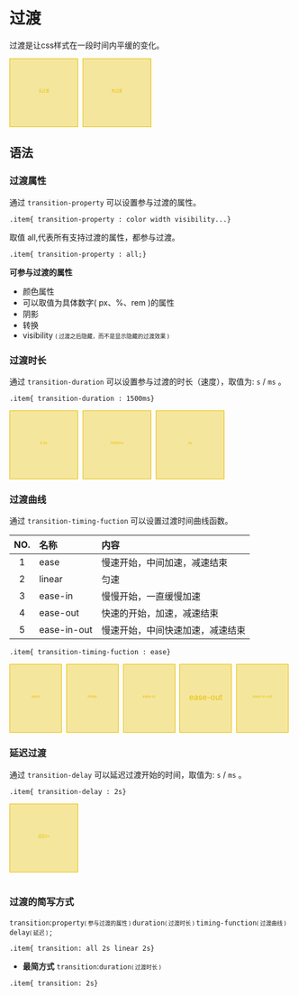 <style scoped>
.parent{ display:flex; }
.dx {
    width: 120px;
    height: 120px;
    text-align: center;
    line-height: 115px;
    background-color: #e7c00060;
    border: 1px solid #e7c000;
    color: #e7c000; 
}
.gd{ transition: all 1s ease-in-out 0s;}
.dx:hover {
    color: #3eaf7c;
    background-color: #42b98347;
    border: 1px solid #3eaf7c;
    border-radius: 50%;
}

.font-s{font-size:.4rem }

.gdt15{
  transition-property : all;
  transition-duration : 1500ms
  }
.gdt3{
  transition-property : all;
  transition-duration : 3s
  }
.gdt0{
  transition-property : all;
  transition-duration : 0.5s
  }
.ttfe{transition-timing-fuction : ease}
.ttfl{transition-timing-fuction : linear}
.ttfei{transition-timing-fuction : ease-in}
.ttfeo{transition-timing-fuction : ease-out}
.ttfeio{transition-timing-fuction : ease-in-out}
.td2s{transition-delay : 2s}


</style>

# 过渡
过渡是让css样式在一段时间内平缓的变化。
<div class="parent">
<div class="dx font-s">无过渡</div>&nbsp;&nbsp;
<div class="dx gd font-s">有过渡</div>
</div>

## 语法
### 过渡属性
通过 `transition-property` 可以设置参与过渡的属性。  
```css:no-line-numbers
.item{ transition-property : color width visibility...}
```
取值 all,代表所有支持过渡的属性，都参与过渡。
```css:no-line-numbers
.item{ transition-property : all;}
```
**可参与过渡的属性**
- 颜色属性
- 可以取值为具体数字( px、%、rem )的属性
- 阴影
- 转换
- visibility <font size="0.5">( 过渡之后隐藏，而不是显示隐藏的过渡效果 ) </font>

### 过渡时长
通过 `transition-duration` 可以设置参与过渡的时长（速度），取值为: `s` / `ms` 。  
```css:no-line-numbers
.item{ transition-duration : 1500ms}
```
<div class="parent">
<div class="dx gdt0 font-s">0.5s</div>&nbsp;&nbsp;
<div class="dx gdt15 font-s">1500ms</div>&nbsp;&nbsp;
<div class="dx gdt3 font-s">3s</div>&nbsp;&nbsp;
</div>

### 过渡曲线
通过 `transition-timing-fuction` 可以设置过渡时间曲线函数。

|  NO.  | 名称        | 内容                             |
| :---: | :---------- | :------------------------------- |
|   1   | ease        | 慢速开始，中间加速，减速结束     |
|   2   | linear      | 匀速                             |
|   3   | ease-in     | 慢慢开始，一直缓慢加速           |
|   4   | ease-out    | 快速的开始，加速，减速结束       |
|   5   | ease-in-out | 慢速开始，中间快速加速，减速结束 |

```css:no-line-numbers
.item{ transition-timing-fuction : ease}
```
<div class="parent">
<div class="dx gdt15 ttfe font-s">ease       </div>&nbsp;&nbsp;
<div class="dx gdt15 ttfl font-s">linear     </div>&nbsp;&nbsp;
<div class="dx gdt15 ttfei font-s">ease-in    </div>&nbsp;&nbsp;
<div class="dx gdt15 ttfeofont-s">ease-out   </div>&nbsp;&nbsp;
<div class="dx gdt15 ttfeio font-s">ease-in-out</div>&nbsp;&nbsp;
</div>

### 延迟过渡
通过 `transition-delay` 可以延迟过渡开始的时间，取值为: `s` / `ms` 。

```css:no-line-numbers
.item{ transition-delay : 2s}
```
<div class="dx gdt15 ttfe td2s font-s">延迟2s</div>&nbsp;&nbsp;

### 过渡的简写方式
`transition`:`property`<font size="0.5">( 参与过渡的属性 ) </font> `duration`<font size="0.5">( 过渡时长 ) </font> `timing-function`<font size="0.5">( 过渡曲线 ) </font>`delay`<font size="0.5">( 延迟 ) </font>;

```css:no-line-numbers
.item{ transition: all 2s linear 2s}
```
- **最简方式**
`transition`:`duration`<font size="0.5">( 过渡时长 ) </font>
```css:no-line-numbers
.item{ transition: 2s}
```